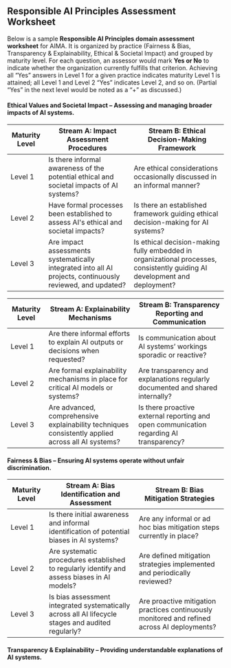 ## Responsible AI Principles Assessment Worksheet

Below is a sample **Responsible AI Principles domain assessment worksheet** for AIMA. It is organized by practice (Fairness & Bias, Transparency & Explainability, Ethical & Societal Impact) and grouped by maturity level. For each question, an assessor would mark **Yes or No** to indicate whether the organization currently fulfills that criterion. Achieving all “Yes” answers in Level 1 for a given practice indicates maturity Level 1 is attained; all Level 1 and Level 2 “Yes” indicates Level 2, and so on. (Partial “Yes” in the next level would be noted as a “+” as discussed.)

#### Ethical Values and Societal Impact – Assessing and managing broader impacts of AI systems.

| Maturity Level | Stream A: Impact Assessment Procedures                                                                     | Stream B: Ethical Decision-Making Framework                                                                                |
|----------------|------------------------------------------------------------------------------------------------------------|----------------------------------------------------------------------------------------------------------------------------|
| Level 1        | Is there informal awareness of the potential ethical and societal impacts of AI systems?                   | Are ethical considerations occasionally discussed in an informal manner?                                                   |
| Level 2        | Have formal processes been established to assess AI's ethical and societal impacts?                        | Is there an established framework guiding ethical decision-making for AI systems?                                          |
| Level 3        | Are impact assessments systematically integrated into all AI projects, continuously reviewed, and updated? | Is ethical decision-making fully embedded in organizational processes, consistently guiding AI development and deployment? |

| Maturity Level | Stream A: Explainability Mechanisms                                                               | Stream B: Transparency Reporting and Communication                                      |
|----------------|---------------------------------------------------------------------------------------------------|-----------------------------------------------------------------------------------------|
| Level 1        | Are there informal efforts to explain AI outputs or decisions when requested?                     | Is communication about AI systems’ workings sporadic or reactive?                       |
| Level 2        | Are formal explainability mechanisms in place for critical AI models or systems?                  | Are transparency and explanations regularly documented and shared internally?           |
| Level 3        | Are advanced, comprehensive explainability techniques consistently applied across all AI systems? | Is there proactive external reporting and open communication regarding AI transparency? |

#### Fairness & Bias – Ensuring AI systems operate without unfair discrimination.

| Maturity Level | Stream A: Bias Identification and Assessment                                                       | Stream B: Bias Mitigation Strategies                                                         |
|----------------|----------------------------------------------------------------------------------------------------|----------------------------------------------------------------------------------------------|
| Level 1        | Is there initial awareness and informal identification of potential biases in AI systems?          | Are any informal or ad hoc bias mitigation steps currently in place?                         |
| Level 2        | Are systematic procedures established to regularly identify and assess biases in AI models?        | Are defined mitigation strategies implemented and periodically reviewed?                     |
| Level 3        | Is bias assessment integrated systematically across all AI lifecycle stages and audited regularly? | Are proactive mitigation practices continuously monitored and refined across AI deployments? |

#### Transparency & Explainability – Providing understandable explanations of AI systems.